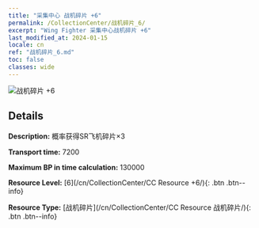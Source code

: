 ```yaml
---
title: "采集中心 战机碎片 +6"
permalink: /CollectionCenter/战机碎片_6/
excerpt: "Wing Fighter 采集中心战机碎片 +6"
last_modified_at: 2024-01-15
locale: cn
ref: "战机碎片_6.md"
toc: false
classes: wide
---
```



![战机碎片 +6](/images/cc/CC_Fighter_Shard_5.png)

## Details

  **Description:** 概率获得SR飞机碎片×3

  **Transport time:** 7200

  **Maximum BP in time calculation:** 130000

  **Resource Level:** [6](/cn/CollectionCenter/CC Resource +6/){: .btn .btn--info}

  **Resource Type:** [战机碎片](/cn/CollectionCenter/CC Resource 战机碎片/){: .btn .btn--info}

